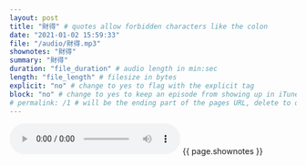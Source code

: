 ```yaml
---
layout: post
title: "財得" # quotes allow forbidden characters like the colon
date: "2021-01-02 15:59:33"
file: "/audio/財得.mp3"
shownotes: "財得"
summary: "財得"
duration: "file_duration" # audio length in min:sec
length: "file_length" # filesize in bytes
explicit: "no" # change to yes to flag with the explicit tag
block: "no" # change to yes to keep an episode from showing up in iTunes
# permalink: /1 # will be the ending part of the pages URL, delete to default to the title
---
```


<audio controls>
<source src="{{site.url}}{{site.baseurl}}{{ page.file }}" type="audio/x-mp3">
Your browser does not support the audio element.
</audio>
{{ page.shownotes }}
